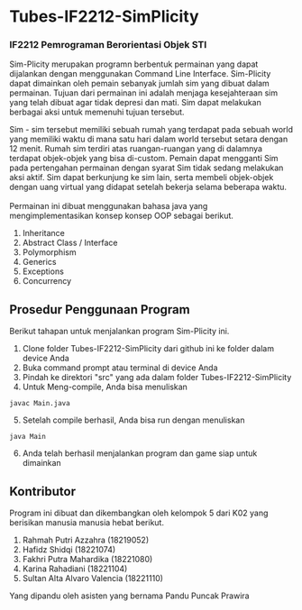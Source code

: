 # Tubes-IF2212-SimPlicity
### IF2212 Pemrograman Berorientasi Objek STI

Sim-Plicity merupakan programn berbentuk permainan yang dapat dijalankan dengan menggunakan Command Line Interface. Sim-Plicity dapat dimainkan oleh pemain sebanyak jumlah sim yang dibuat dalam permainan. Tujuan dari permainan ini adalah menjaga kesejahteraan sim yang telah dibuat agar tidak depresi dan mati. Sim dapat melakukan berbagai aksi untuk memenuhi tujuan tersebut. 
<br/>

Sim - sim tersebut memiliki sebuah rumah yang terdapat pada sebuah world yang memiliki waktu di mana satu hari dalam world tersebut setara dengan 12 menit. Rumah sim terdiri atas ruangan-ruangan yang di dalamnya terdapat objek-objek yang bisa di-custom. Pemain dapat mengganti Sim pada pertengahan permainan dengan syarat Sim tidak sedang melakukan aksi aktif. Sim dapat berkunjung ke sim lain, serta membeli objek-objek dengan uang virtual yang didapat setelah bekerja selama beberapa waktu.  
<br/>
Permainan ini dibuat menggunakan bahasa java yang mengimplementasikan konsep konsep OOP sebagai berikut. 
1. Inheritance
2. Abstract Class / Interface
3. Polymorphism
4. Generics
5. Exceptions
6. Concurrency

## Prosedur Penggunaan Program
Berikut tahapan untuk menjalankan program Sim-Plicity ini. 
1. Clone folder Tubes-IF2212-SimPlicity dari github ini ke folder dalam device Anda
2. Buka command prompt atau terminal di device Anda
3. Pindah ke direktori "src" yang ada dalam folder Tubes-IF2212-SimPlicity
4. Untuk Meng-compile, Anda bisa menuliskan 
```
javac Main.java
```
5. Setelah compile berhasil, Anda bisa run dengan menuliskan
```
java Main
```
6. Anda telah berhasil menjalankan program dan game siap untuk dimainkan 

## Kontributor
Program ini dibuat dan dikembangkan oleh kelompok 5 dari K02 yang berisikan manusia manusia hebat berikut. 
1. Rahmah Putri Azzahra (18219052)
2. Hafidz Shidqi (18221074)
3. Fakhri Putra Mahardika (18221080)
4. Karina Rahadiani (18221104)
5. Sultan Alta Alvaro Valencia (18221110)

Yang dipandu oleh asisten yang bernama Pandu Puncak Prawira 

